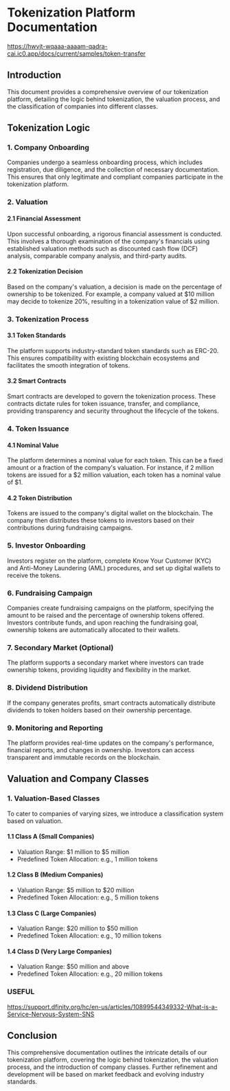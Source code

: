 # Tokenization Platform Documentation
https://hwvjt-wqaaa-aaaam-qadra-cai.ic0.app/docs/current/samples/token-transfer

## Introduction

This document provides a comprehensive overview of our tokenization platform, detailing the logic behind tokenization, the valuation process, and the classification of companies into different classes.

## Tokenization Logic

### 1. Company Onboarding

Companies undergo a seamless onboarding process, which includes registration, due diligence, and the collection of necessary documentation. This ensures that only legitimate and compliant companies participate in the tokenization platform.

### 2. Valuation

#### 2.1 Financial Assessment

Upon successful onboarding, a rigorous financial assessment is conducted. This involves a thorough examination of the company's financials using established valuation methods such as discounted cash flow (DCF) analysis, comparable company analysis, and third-party audits.

#### 2.2 Tokenization Decision

Based on the company's valuation, a decision is made on the percentage of ownership to be tokenized. For example, a company valued at $10 million may decide to tokenize 20%, resulting in a tokenization value of $2 million.

### 3. Tokenization Process

#### 3.1 Token Standards

The platform supports industry-standard token standards such as ERC-20. This ensures compatibility with existing blockchain ecosystems and facilitates the smooth integration of tokens.

#### 3.2 Smart Contracts

Smart contracts are developed to govern the tokenization process. These contracts dictate rules for token issuance, transfer, and compliance, providing transparency and security throughout the lifecycle of the tokens.

### 4. Token Issuance

#### 4.1 Nominal Value

The platform determines a nominal value for each token. This can be a fixed amount or a fraction of the company's valuation. For instance, if 2 million tokens are issued for a $2 million valuation, each token has a nominal value of $1.

#### 4.2 Token Distribution

Tokens are issued to the company's digital wallet on the blockchain. The company then distributes these tokens to investors based on their contributions during fundraising campaigns.

### 5. Investor Onboarding

Investors register on the platform, complete Know Your Customer (KYC) and Anti-Money Laundering (AML) procedures, and set up digital wallets to receive the tokens.

### 6. Fundraising Campaign

Companies create fundraising campaigns on the platform, specifying the amount to be raised and the percentage of ownership tokens offered. Investors contribute funds, and upon reaching the fundraising goal, ownership tokens are automatically allocated to their wallets.

### 7. Secondary Market (Optional)

The platform supports a secondary market where investors can trade ownership tokens, providing liquidity and flexibility in the market.

### 8. Dividend Distribution

If the company generates profits, smart contracts automatically distribute dividends to token holders based on their ownership percentage.

### 9. Monitoring and Reporting

The platform provides real-time updates on the company's performance, financial reports, and changes in ownership. Investors can access transparent and immutable records on the blockchain.

## Valuation and Company Classes

### 1. Valuation-Based Classes

To cater to companies of varying sizes, we introduce a classification system based on valuation.

#### 1.1 Class A (Small Companies)

- Valuation Range: $1 million to $5 million
- Predefined Token Allocation: e.g., 1 million tokens

#### 1.2 Class B (Medium Companies)

- Valuation Range: $5 million to $20 million
- Predefined Token Allocation: e.g., 5 million tokens

#### 1.3 Class C (Large Companies)

- Valuation Range: $20 million to $50 million
- Predefined Token Allocation: e.g., 10 million tokens

#### 1.4 Class D (Very Large Companies)

- Valuation Range: $50 million and above
- Predefined Token Allocation: e.g., 20 million tokens
### USEFUL
https://support.dfinity.org/hc/en-us/articles/10899544349332-What-is-a-Service-Nervous-System-SNS

## Conclusion

This comprehensive documentation outlines the intricate details of our tokenization platform, covering the logic behind tokenization, the valuation process, and the introduction of company classes. Further refinement and development will be based on market feedback and evolving industry standards.
